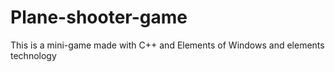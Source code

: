 # Plane-shooter-game
This is a mini-game made with C++ and Elements of Windows and elements technology
